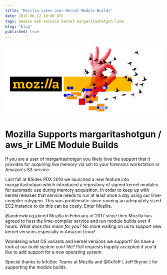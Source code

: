 ```yaml
---
title: "Mozilla takes over Kernel Module Builds"
date: 2017-06-12 10:00 UTC
tags: amazon web service kernel margaritashotgun lime
blog: "blog"
published: true
---
```


![marhso-sirs](2017-06-12_kernel_module_builds/Mozilla-12jan-1500px_imagery.jpg)

# Mozilla Supports margaritashotgun / aws_ir LiME Module Builds

If you are a user of margaritashotgun you likely love the support
that it provides for acquiring live memory via ssh to your forensics
workstation or Amazon's S3 service.  

Last fall at BSides PDX 2016 we launched a new feature into margaritashotgun
which introduced a repository of signed kernel modules for automatic
use during memory acquisition.  In order to keep up with kernel releases
that service needs to run at least once a day using our lime-compiler rubygem.  This was problematic since running an adequately sized EC2 instance
to do this can be costly.  Enter Mozilla.  

@andrewkrug joined Mozilla in February of 2017 since then Mozilla has agreed to host the lime-compiler service and run module builds ever 4 hours.  _What does this mean for you?_ No more waiting on us to support new kernel versions especially in Amazon Linux!

Wondering what OS variants and kernel versions we support?  Go have a look at our build system conf file?  Pull requests happily accepted if you'd like to add support for a new operating system.

Special thanks to InfoSec Teams at Mozilla and @0x7eff ( Jeff Bryner ) for supporting the module builds.
